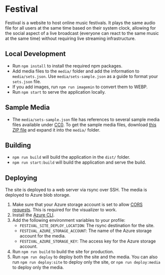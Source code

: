 # Festival

Festival is a website to host online music festivals. It plays the same audio
file for all users at the same time based on their system clock, allowing for
the social aspect of a live broadcast (everyone can react to the same music
at the same time) without requiring live streaming infrastructure.

## Local Development

- Run `npm install` to install the required npm packages.
- Add media files to the `media/` folder and add the information to
  `media/sets.json`. Use `media/sets-sample.json` as a guide to format
  your `sets.json` file.
- If you add images, run `npm run imagemin` to convert them to WEBP.
- Run `npm start` to serve the application locally.

## Sample Media

- The `media/sets-sample.json` file has references to several sample media
  files available under
  [CC0](https://creativecommons.org/share-your-work/public-domain/cc0/).
  To get the sample media files, download
  [this ZIP file](https://stephenwade.me/sh/f/sample.zip)
  and expand it into the `media/` folder.

## Building

- `npm run build` will build the application in the `dist/` folder.
- `npm run start:build` will build the application and serve the build.

## Deploying

The site is deployed to a web server via rsync over SSH. The media is deployed
to Azure blob storage.

1. Make sure that your Azure storage account is set to allow
   [CORS requests](https://stackoverflow.com/a/41351674).
   This is required for the visualizer to work.
1. Install the [Azure CLI](https://docs.microsoft.com/en-us/cli/azure/install-azure-cli?view=azure-cli-latest).
1. Add the following environment variables to your profile:
   - `FESTIVAL_SITE_DEPLOY_LOCATION`: The rsync destination for the site.
   - `FESTIVAL_AZURE_STORAGE_ACCOUNT`: The name of the Azure storage account
     for the media.
   - `FESTIVAL_AZURE_STORAGE_KEY`: The access key for the Azure storage account.
1. Run `npm run build` to build the site for production.
1. Run `npm run deploy` to deploy both the site and the media.
   You can also run `npm run deploy:site` to deploy only the site,
   or `npm run deploy:media` to deploy only the media.
